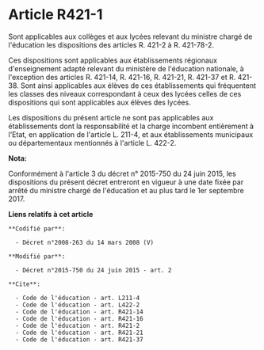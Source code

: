 # Article R421-1

Sont applicables aux collèges et aux lycées relevant du ministre chargé de l'éducation les dispositions des articles R. 421-2
à R. 421-78-2. 

Ces dispositions sont applicables aux établissements régionaux d'enseignement adapté relevant du ministère de l'éducation
nationale, à l'exception des articles R. 421-14, R. 421-16, R. 421-21, R. 421-37 et R. 421-38. Sont ainsi applicables aux
élèves de ces établissements qui fréquentent les classes des niveaux correspondant à ceux des lycées celles de ces
dispositions qui sont applicables aux élèves des lycées. 

Les dispositions du présent article ne sont pas applicables aux établissements dont la responsabilité et la charge incombent
entièrement à l'Etat, en application de l'article L. 211-4, et aux établissements municipaux ou départementaux mentionnés à
l'article L. 422-2.

**Nota:**

Conformément à l'article 3 du décret n° 2015-750 du 24 juin 2015, les dispositions du présent décret entreront en vigueur à
une date fixée par arrêté du ministre chargé de l'éducation et au plus tard le 1er septembre 2017.

**Liens relatifs à cet article**

	**Codifié par**:

	  - Décret n°2008-263 du 14 mars 2008 (V)

	**Modifié par**:

	  - Décret n°2015-750 du 24 juin 2015 - art. 2

	**Cite**:

	  - Code de l'éducation - art. L211-4
	  - Code de l'éducation - art. L422-2
	  - Code de l'éducation - art. R421-14
	  - Code de l'éducation - art. R421-16
	  - Code de l'éducation - art. R421-2
	  - Code de l'éducation - art. R421-21
	  - Code de l'éducation - art. R421-37
